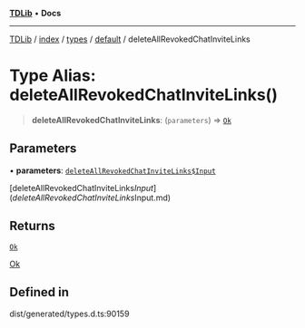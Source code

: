 [**TDLib**](../../../../../../README.md) • **Docs**

***

[TDLib](../../../../../../modules.md) / [index](../../../../../README.md) / [types](../../../README.md) / [default](../README.md) / deleteAllRevokedChatInviteLinks

# Type Alias: deleteAllRevokedChatInviteLinks()

> **deleteAllRevokedChatInviteLinks**: (`parameters`) => [`Ok`](Ok.md)

## Parameters

• **parameters**: [`deleteAllRevokedChatInviteLinks$Input`](deleteAllRevokedChatInviteLinks$Input.md)

[deleteAllRevokedChatInviteLinks$Input](deleteAllRevokedChatInviteLinks$Input.md)

## Returns

[`Ok`](Ok.md)

[Ok](Ok.md)

## Defined in

dist/generated/types.d.ts:90159
